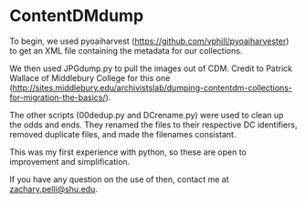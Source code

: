 # ContentDMdump

To begin, we used pyoaiharvest (https://github.com/vphill/pyoaiharvester) to get an XML file containing the metadata for our collections.

We then used JPGdump.py to pull the images out of CDM. Credit to Patrick Wallace of Middlebury College for this one (http://sites.middlebury.edu/archivistslab/dumping-contentdm-collections-for-migration-the-basics/).

The other scripts (00dedup.py and DCrename.py) were used to clean up the odds and ends. They renamed the files to their respective DC identifiers, removed duplicate files, and made the filenames consistant.

This was my first experience with python, so these are open to improvement and simplification.

If you have any question on the use of then, contact me at zachary.pelli@shu.edu.
